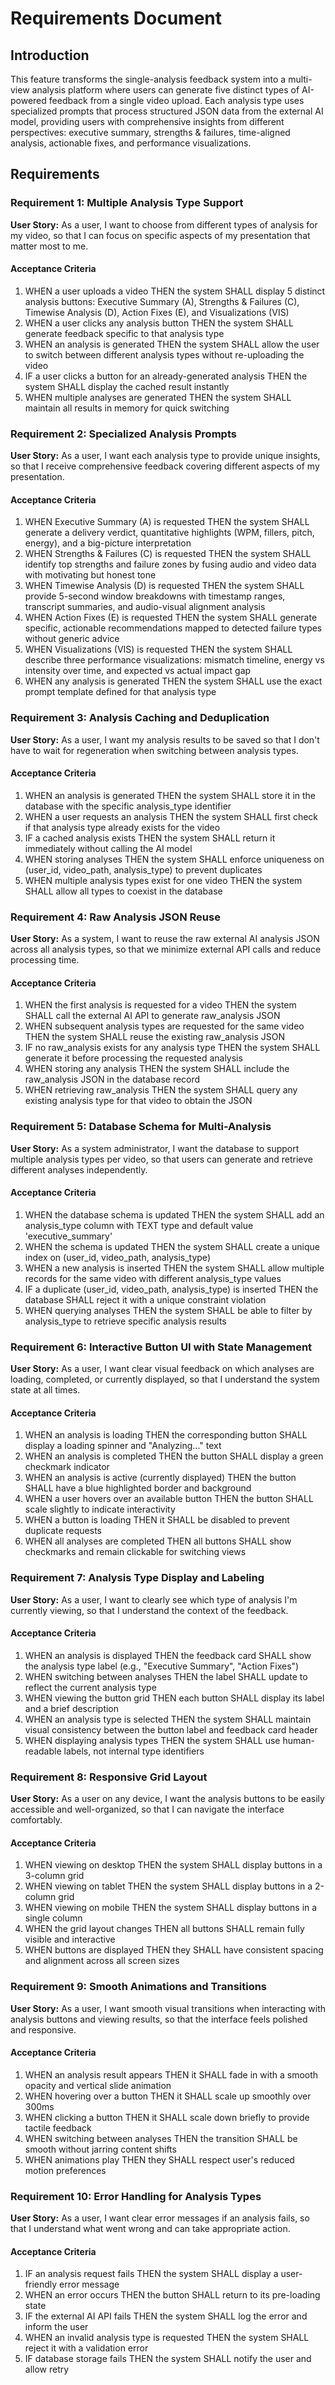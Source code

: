 # Requirements Document

## Introduction

This feature transforms the single-analysis feedback system into a multi-view analysis platform where users can generate five distinct types of AI-powered feedback from a single video upload. Each analysis type uses specialized prompts that process structured JSON data from the external AI model, providing users with comprehensive insights from different perspectives: executive summary, strengths & failures, time-aligned analysis, actionable fixes, and performance visualizations.

## Requirements

### Requirement 1: Multiple Analysis Type Support

**User Story:** As a user, I want to choose from different types of analysis for my video, so that I can focus on specific aspects of my presentation that matter most to me.

#### Acceptance Criteria

1. WHEN a user uploads a video THEN the system SHALL display 5 distinct analysis buttons: Executive Summary (A), Strengths & Failures (C), Timewise Analysis (D), Action Fixes (E), and Visualizations (VIS)
2. WHEN a user clicks any analysis button THEN the system SHALL generate feedback specific to that analysis type
3. WHEN an analysis is generated THEN the system SHALL allow the user to switch between different analysis types without re-uploading the video
4. IF a user clicks a button for an already-generated analysis THEN the system SHALL display the cached result instantly
5. WHEN multiple analyses are generated THEN the system SHALL maintain all results in memory for quick switching

### Requirement 2: Specialized Analysis Prompts

**User Story:** As a user, I want each analysis type to provide unique insights, so that I receive comprehensive feedback covering different aspects of my presentation.

#### Acceptance Criteria

1. WHEN Executive Summary (A) is requested THEN the system SHALL generate a delivery verdict, quantitative highlights (WPM, fillers, pitch, energy), and a big-picture interpretation
2. WHEN Strengths & Failures (C) is requested THEN the system SHALL identify top strengths and failure zones by fusing audio and video data with motivating but honest tone
3. WHEN Timewise Analysis (D) is requested THEN the system SHALL provide 5-second window breakdowns with timestamp ranges, transcript summaries, and audio-visual alignment analysis
4. WHEN Action Fixes (E) is requested THEN the system SHALL generate specific, actionable recommendations mapped to detected failure types without generic advice
5. WHEN Visualizations (VIS) is requested THEN the system SHALL describe three performance visualizations: mismatch timeline, energy vs intensity over time, and expected vs actual impact gap
6. WHEN any analysis is generated THEN the system SHALL use the exact prompt template defined for that analysis type

### Requirement 3: Analysis Caching and Deduplication

**User Story:** As a user, I want my analysis results to be saved so that I don't have to wait for regeneration when switching between analysis types.

#### Acceptance Criteria

1. WHEN an analysis is generated THEN the system SHALL store it in the database with the specific analysis_type identifier
2. WHEN a user requests an analysis THEN the system SHALL first check if that analysis type already exists for the video
3. IF a cached analysis exists THEN the system SHALL return it immediately without calling the AI model
4. WHEN storing analyses THEN the system SHALL enforce uniqueness on (user_id, video_path, analysis_type) to prevent duplicates
5. WHEN multiple analysis types exist for one video THEN the system SHALL allow all types to coexist in the database

### Requirement 4: Raw Analysis JSON Reuse

**User Story:** As a system, I want to reuse the raw external AI analysis JSON across all analysis types, so that we minimize external API calls and reduce processing time.

#### Acceptance Criteria

1. WHEN the first analysis is requested for a video THEN the system SHALL call the external AI API to generate raw_analysis JSON
2. WHEN subsequent analysis types are requested for the same video THEN the system SHALL reuse the existing raw_analysis JSON
3. IF no raw_analysis exists for any analysis type THEN the system SHALL generate it before processing the requested analysis
4. WHEN storing any analysis THEN the system SHALL include the raw_analysis JSON in the database record
5. WHEN retrieving raw_analysis THEN the system SHALL query any existing analysis type for that video to obtain the JSON

### Requirement 5: Database Schema for Multi-Analysis

**User Story:** As a system administrator, I want the database to support multiple analysis types per video, so that users can generate and retrieve different analyses independently.

#### Acceptance Criteria

1. WHEN the database schema is updated THEN the system SHALL add an analysis_type column with TEXT type and default value 'executive_summary'
2. WHEN the schema is updated THEN the system SHALL create a unique index on (user_id, video_path, analysis_type)
3. WHEN a new analysis is inserted THEN the system SHALL allow multiple records for the same video with different analysis_type values
4. IF a duplicate (user_id, video_path, analysis_type) is inserted THEN the database SHALL reject it with a unique constraint violation
5. WHEN querying analyses THEN the system SHALL be able to filter by analysis_type to retrieve specific analysis results

### Requirement 6: Interactive Button UI with State Management

**User Story:** As a user, I want clear visual feedback on which analyses are loading, completed, or currently displayed, so that I understand the system state at all times.

#### Acceptance Criteria

1. WHEN an analysis is loading THEN the corresponding button SHALL display a loading spinner and "Analyzing..." text
2. WHEN an analysis is completed THEN the button SHALL display a green checkmark indicator
3. WHEN an analysis is active (currently displayed) THEN the button SHALL have a blue highlighted border and background
4. WHEN a user hovers over an available button THEN the button SHALL scale slightly to indicate interactivity
5. WHEN a button is loading THEN it SHALL be disabled to prevent duplicate requests
6. WHEN all analyses are completed THEN all buttons SHALL show checkmarks and remain clickable for switching views

### Requirement 7: Analysis Type Display and Labeling

**User Story:** As a user, I want to clearly see which type of analysis I'm currently viewing, so that I understand the context of the feedback.

#### Acceptance Criteria

1. WHEN an analysis is displayed THEN the feedback card SHALL show the analysis type label (e.g., "Executive Summary", "Action Fixes")
2. WHEN switching between analyses THEN the label SHALL update to reflect the current analysis type
3. WHEN viewing the button grid THEN each button SHALL display its label and a brief description
4. WHEN an analysis type is selected THEN the system SHALL maintain visual consistency between the button label and feedback card header
5. WHEN displaying analysis types THEN the system SHALL use human-readable labels, not internal type identifiers

### Requirement 8: Responsive Grid Layout

**User Story:** As a user on any device, I want the analysis buttons to be easily accessible and well-organized, so that I can navigate the interface comfortably.

#### Acceptance Criteria

1. WHEN viewing on desktop THEN the system SHALL display buttons in a 3-column grid
2. WHEN viewing on tablet THEN the system SHALL display buttons in a 2-column grid
3. WHEN viewing on mobile THEN the system SHALL display buttons in a single column
4. WHEN the grid layout changes THEN all buttons SHALL remain fully visible and interactive
5. WHEN buttons are displayed THEN they SHALL have consistent spacing and alignment across all screen sizes

### Requirement 9: Smooth Animations and Transitions

**User Story:** As a user, I want smooth visual transitions when interacting with analysis buttons and viewing results, so that the interface feels polished and responsive.

#### Acceptance Criteria

1. WHEN an analysis result appears THEN it SHALL fade in with a smooth opacity and vertical slide animation
2. WHEN hovering over a button THEN it SHALL scale up smoothly over 300ms
3. WHEN clicking a button THEN it SHALL scale down briefly to provide tactile feedback
4. WHEN switching between analyses THEN the transition SHALL be smooth without jarring content shifts
5. WHEN animations play THEN they SHALL respect user's reduced motion preferences

### Requirement 10: Error Handling for Analysis Types

**User Story:** As a user, I want clear error messages if an analysis fails, so that I understand what went wrong and can take appropriate action.

#### Acceptance Criteria

1. IF an analysis request fails THEN the system SHALL display a user-friendly error message
2. WHEN an error occurs THEN the button SHALL return to its pre-loading state
3. IF the external AI API fails THEN the system SHALL log the error and inform the user
4. WHEN an invalid analysis type is requested THEN the system SHALL reject it with a validation error
5. IF database storage fails THEN the system SHALL notify the user and allow retry
